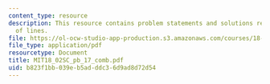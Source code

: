 ```yaml
---
content_type: resource
description: This resource contains problem statements and solutions related to equations
  of lines.
file: https://ol-ocw-studio-app-production.s3.amazonaws.com/courses/18-02sc-multivariable-calculus-fall-2010/b823f1bb039eb5adddc36d9ad8d72d54_MIT18_02SC_pb_17_comb.pdf
file_type: application/pdf
resourcetype: Document
title: MIT18_02SC_pb_17_comb.pdf
uid: b823f1bb-039e-b5ad-ddc3-6d9ad8d72d54
---
```

